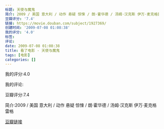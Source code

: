 ```yaml
---
标题: 天使与魔鬼
简介: 2009 / 美国 意大利 / 动作 悬疑 惊悚 / 朗·霍华德 / 汤姆·汉克斯 伊万·麦克格雷格
豆瓣评分: '7.4'
链接: https://movie.douban.com/subject/1927369/
创建时间: '2009-07-08 01:08:38'
我的评分: '4.0'
标签:
评论:
date: 2009-07-08 01:08:38
title: 看了电影 - 天使与魔鬼
tags: [电影]
categories: []
---
```


我的评分:4.0

我的评论:

豆瓣评分:7.4

简介:2009 / 美国 意大利 / 动作 悬疑 惊悚 / 朗·霍华德 / 汤姆·汉克斯 伊万·麦克格雷格

[豆瓣链接](https://movie.douban.com/subject/1927369/)

